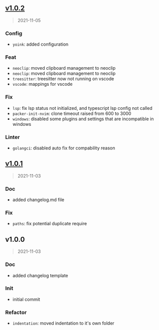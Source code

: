
<a name="v1.0.2"></a>
## [v1.0.2](https://github.com/tigorlazuardi/nvim/compare/v1.0.1...v1.0.2)

> 2021-11-05

### Config

* `yoink`: added configuration

### Feat

* `neoclip`: moved clipboard management to neoclip
* `neoclip`: moved clipboard management to neoclip
* `treesitter`: treesitter now not running on vscode
* `vscode`: mappings for vscode

### Fix

* `lsp`: fix lsp status not initialized, and typescript lsp config not called
* `packer-init-nvim`: clone timeout raised from 600 to 3000
* `windows`: disabled some plugins and settings that are incompatible in windows

### Linter

* `golangci`: disabled auto fix for compability reason


<a name="v1.0.1"></a>
## [v1.0.1](https://github.com/tigorlazuardi/nvim/compare/v1.0.0...v1.0.1)

> 2021-11-03

### Doc

* added changelog.md file

### Fix

* `paths`: fix potential duplicate require


<a name="v1.0.0"></a>
## v1.0.0

> 2021-11-03

### Doc

* added changelog template

### Init

* initial commit

### Refactor

* `indentation`: moved indentation to it's own folder

